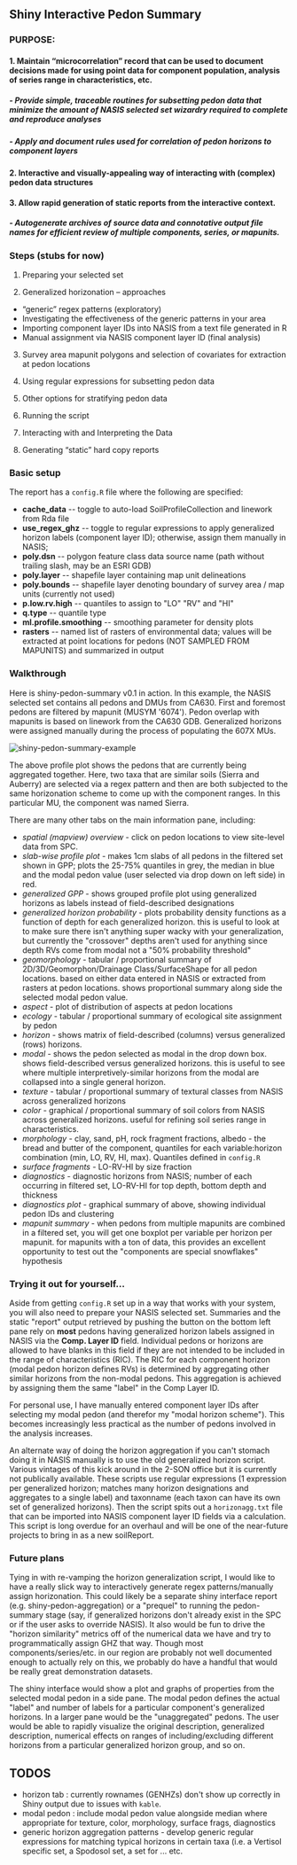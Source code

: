 ## Shiny Interactive Pedon Summary
### PURPOSE:
#### 1.	Maintain “microcorrelation” record that can be used to document decisions made for using point data for component population, analysis of series range in characteristics, etc.
#####    - Provide simple, traceable routines for subsetting pedon data that minimize the amount of NASIS selected set wizardry required to complete and reproduce analyses
#####    - Apply and document rules used for correlation of pedon horizons to component layers
#### 2.	Interactive and visually-appealing way of interacting with (complex) pedon data structures
#### 3.	Allow rapid generation of static reports from the interactive context. 
#####    - Autogenerate archives of source data and connotative output file names for efficient review of multiple components, series, or mapunits.

### Steps (stubs for now)
1.	Preparing your selected set

2.	Generalized horizonation – approaches
 - “generic” regex patterns (exploratory)
 - Investigating the effectiveness of the generic patterns in your area 
 - Importing component layer IDs into NASIS from a text file generated in R
 - Manual assignment via NASIS component layer ID (final analysis)

3.	Survey area mapunit polygons and selection of covariates for extraction at pedon locations

4.	Using regular expressions for subsetting pedon data

5.	Other options for stratifying pedon data

6.	Running the script

7.	Interacting with and Interpreting the Data

8.	Generating “static” hard copy reports

### Basic setup
The report has a `config.R` file where the following are specified:
 - **cache_data**  -- toggle to auto-load SoilProfileCollection and linework from Rda file
 - **use_regex_ghz** -- toggle to regular expressions to apply generalized horizon labels (component layer ID); otherwise, assign them manually in NASIS;
 - **poly.dsn** -- polygon feature class data source name (path without trailing slash, may be an ESRI GDB)
 - **poly.layer** -- shapefile layer containing map unit delineations
 - **poly.bounds** -- shapefile layer denoting boundary of survey area / map units (currently not used)
 - **p.low.rv.high** --  quantiles to assign to "LO" "RV" and "HI"
 - **q.type** -- quantile type
 - **ml.profile.smoothing** -- smoothing parameter for density plots
 - **rasters** -- named list of rasters of environmental data; values will be extracted at point locations for pedons (NOT SAMPLED FROM MAPUNITS) and summarized in output

### Walkthrough
Here is shiny-pedon-summary v0.1 in action. In this example, the NASIS selected set contains all pedons and DMUs from CA630. First and foremost pedons are filtered by mapunit (MUSYM '6074'). Pedon overlap with mapunits is based on linework from the CA630 GDB. Generalized horizons were assigned manually during the process of populating the 607X MUs.

![shiny-pedon-summary-example](https://user-images.githubusercontent.com/20842828/27937272-ac620ed2-626a-11e7-9ae0-ada8c4d97710.PNG)

The above profile plot shows the pedons that are currently being aggregated together. Here, two taxa that are similar soils (Sierra and Auberry) are selected via a regex pattern and then are both subjected to the same horizonation scheme to come up with the component ranges. In this particular MU, the component was named Sierra. 

There are many other tabs on the main information pane, including:
- _spatial (mapview) overview_ - click on pedon locations to view site-level data from SPC.
- _slab-wise profile plot_ -  makes 1cm slabs of all pedons in the filtered set shown in GPP; plots the 25-75% quantiles in grey, the median in blue and the modal pedon value (user selected via drop down on left side) in red.
- _generalized GPP_ - shows grouped profile plot using generalized horizons as labels instead of field-described designations
- _generalized horizon probability_ - plots probability density functions as a function of depth for each generalized horizon. this is useful to look at to make sure there isn't anything super wacky with your generalization, but currently the "crossover" depths aren't used for anything since depth RVs come from modal not a "50% probability threshold"
- _geomorphology_ - tabular / proportional summary of 2D/3D/Geomorphon/Drainage Class/SurfaceShape for all pedon locations. based on either data entered in NASIS or extracted from rasters at pedon locations. shows proportional summary along side the selected modal pedon value.
- _aspect_ - plot of distribution of aspects at pedon locations 
- _ecology_ - tabular / proportional summary of ecological site assignment by pedon
- _horizon_ - shows matrix of field-described (columns) versus generalized (rows) horizons. 
- _modal_ - shows the pedon selected as modal in the drop down box. shows field-described versus generalized horizons. this is useful to see where multiple interpretively-similar horizons from the modal are collapsed into a single general horizon.
- _texture_ - tabular / proportional summary of textural classes from NASIS across generalized horizons 
- _color_ - graphical / proportional summary of soil colors from NASIS across generalized horizons. useful for refining soil series range in characteristics. 
- _morphology_ - clay, sand, pH, rock fragment fractions, albedo - the bread and butter of the component, quantiles for each variable:horizon combination (min, LO, RV, HI, max). Quantiles defined in `config.R`
- _surface fragments_ - LO-RV-HI by size fraction
- _diagnostics_ - diagnostic horizons from NASIS; number of each occurring in filtered set, LO-RV-HI for top depth, bottom depth and thickness
- _diagnostics plot_ - graphical summary of above, showing individual pedon IDs and clustering
- _mapunit summary_ - when pedons from multiple mapunits are combined in a filtered set, you will get one boxplot per variable per horizon per mapunit. for mapunits with a ton of data, this provides an excellent opportunity to test out the "components are special snowflakes" hypothesis

### Trying it out for yourself...
Aside from getting `config.R` set up in a way that works with your system, you will also need to prepare your NASIS selected set. Summaries and the static "report" output retrieved by pushing the button on the bottom left pane rely on **most** pedons having generalized horizon labels assigned in NASIS via the **Comp. Layer ID** field. Individual pedons or horizons are allowed to have blanks in this field if they are not intended to be included in the range of characteristics (RIC). The RIC for each component horizon (modal pedon horizon defines RVs) is determined by aggregating other similar horizons from the non-modal pedons. This aggregation is achieved by assigning them the same "label" in the Comp Layer ID.

For personal use, I have manually entered component layer IDs after selecting my modal pedon (and therefor my "modal horizon scheme"). This becomes increasingly less practical as the number of pedons involved in the analysis increases. 

An alternate way of doing the horizon aggregation if you can't stomach doing it in NASIS manually is to use the old generalized horizon script. Various vintages of this kick around in the 2-SON office but it is currently not publically available. These scripts use regular expressions (1 expression per generalized horizon; matches many horizon designations and aggregates to a single label) and taxonname (each taxon can have its own set of  generalized horizons). Then the script spits out a `horizonagg.txt` file that can be imported into NASIS component layer ID fields via a calculation. This script is long overdue for an overhaul and will be one of the near-future projects to bring in as a new soilReport.

### Future plans
Tying in with re-vamping the horizon generalization script, I would like to have a really slick way to interactively generate regex patterns/manually assign horizonation. This could likely be a separate shiny interface report (e.g. shiny-pedon-aggregation) or a "prequel" to running the pedon-summary stage (say, if generalized horizons don't already exist in the SPC or if the user asks to override NASIS). It also would be fun to drive the "horizon similarity" metrics off of the numerical data we have and try to programmatically assign GHZ that way. Though most components/series/etc. in our region are probably not well documented enough to actually rely on this, we probably do have a handful that would be really great demonstration datasets.

The shiny interface would show a plot and graphs of properties from the selected modal pedon in a side pane. The modal pedon defines the actual "label" and number of labels for a particular component's generalized horizons. In a larger pane would be the "unaggregated" pedons. The user would be able to rapidly visualize the original description, generalized description, numerical effects on ranges of including/excluding different horizons from a particular generalized horizon group, and so on.

##  TODOS
 - horizon tab : currently rownames (GENHZs) don't show up correctly in Shiny output due to issues with `kable`.
 - modal pedon 
 : include modal pedon value alongside median where appropriate for texture, color, morphology, surface frags, diagnostics
 - generic horizon aggregation patterns - develop generic regular expressions for matching typical horizons in certain taxa (i.e. a Vertisol specific set, a Spodosol set, a set for ... etc.
